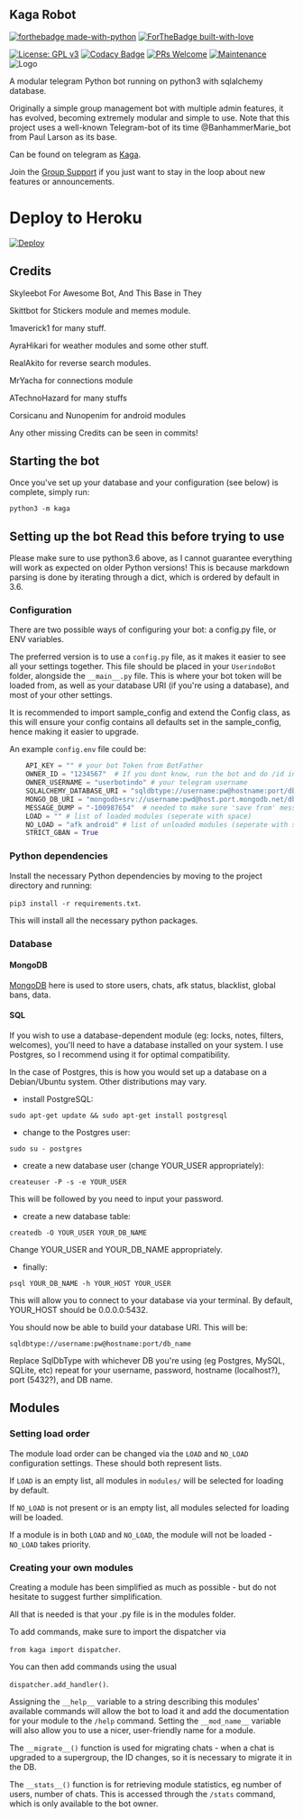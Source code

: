 ## Kaga Robot

[![forthebadge made-with-python](http://ForTheBadge.com/images/badges/made-with-python.svg)](https://www.python.org/)
[![ForTheBadge built-with-love](http://ForTheBadge.com/images/badges/built-with-love.svg)](https://github.com/HayakaRyu/)

[![License: GPL v3](https://img.shields.io/badge/License-GPLv3-blue.svg)](https://www.gnu.org/licenses/gpl-3.0)
[![Codacy Badge](https://app.codacy.com/project/badge/Grade/8bfae649db3742a883e0ac1008755db3)](https://www.codacy.com/gh/HayakaRyu/KagaRobot/dashboard?utm_source=github.com&utm_medium=referral&utm_content=HayakaRyu/KagaRobot&utm_campaign=Badge_Grade)
[![PRs Welcome](https://img.shields.io/badge/PRs-welcome-brightgreen.svg?style=flat-square)](https://github.com/HayakaRyu/KagaRobot/pulls)
[![Maintenance](https://img.shields.io/badge/Maintained%3F-yes-green.svg)](https://github.com/HayakaRyu/KagaRobot/graphs/commit-activity)
![Logo](https://telegra.ph/file/6cb06b87a648599b081d3.png)

A modular telegram Python bot running on python3 with sqlalchemy database.

Originally a simple group management bot with multiple admin features, it has evolved, becoming extremely modular and
simple to use. Note that this project uses a well-known Telegram-bot of its time @BanhammerMarie_bot from Paul Larson as its base.

Can be found on telegram as [Kaga](https://t.me/KagaRobot).

Join the [Group Support](https://t.me/ZeroBotSupport) if you just want to stay in the loop about new features or announcements.

# Deploy to Heroku
[![Deploy](https://www.herokucdn.com/deploy/button.svg)](https://heroku.com/deploy)

## Credits

Skyleebot For Awesome Bot, And This Base in They

Skittbot for Stickers module and memes module.

1maverick1 for many stuff.

AyraHikari for weather modules and some other stuff.

RealAkito for reverse search modules.

MrYacha for connections module

ATechnoHazard for many stuffs

Corsicanu and Nunopenim for android modules

Any other missing Credits can be seen in commits!

## Starting the bot

Once you've set up your database and your configuration (see below) is complete, simply run:

`python3 -m kaga`

## Setting up the bot Read this before trying to use

Please make sure to use python3.6 above, as I cannot guarantee everything will work as expected on older Python versions!
This is because markdown parsing is done by iterating through a dict, which is ordered by default in 3.6.

### Configuration

There are two possible ways of configuring your bot: a config.py file, or ENV variables.

The preferred version is to use a `config.py` file, as it makes it easier to see all your settings together.
This file should be placed in your `UserindoBot` folder, alongside the `__main__.py` file.
This is where your bot token will be loaded from, as well as your database URI (if you're using a database), and most of
your other settings.

It is recommended to import sample_config and extend the Config class, as this will ensure your config contains all
defaults set in the sample_config, hence making it easier to upgrade.

An example `config.env` file could be:

```python
    API_KEY = "" # your bot Token from BotFather
    OWNER_ID = "1234567"  # If you dont know, run the bot and do /id in your private chat with it
    OWNER_USERNAME = "userbotindo" # your telegram username
    SQLALCHEMY_DATABASE_URI = "sqldbtype://username:pw@hostname:port/db_name"
    MONGO_DB_URI = "mongodb+srv://username:pwd@host.port.mongodb.net/db_name"
    MESSAGE_DUMP = "-100987654"  # needed to make sure 'save from' messages persist
    LOAD = "" # list of loaded modules (seperate with space)
    NO_LOAD = "afk android" # list of unloaded modules (seperate with space)
    STRICT_GBAN = True
```

### Python dependencies

Install the necessary Python dependencies by moving to the project directory and running:

`pip3 install -r requirements.txt`.

This will install all the necessary python packages.

### Database

#### MongoDB

[MongoDB](https://cloud.mongodb.com/) here is used to store users, chats, afk status, blacklist, global bans, data.

#### SQL

If you wish to use a database-dependent module (eg: locks, notes, filters, welcomes),
you'll need to have a database installed on your system. I use Postgres, so I recommend using it for optimal compatibility.

In the case of Postgres, this is how you would set up a database on a Debian/Ubuntu system. Other distributions may vary.

- install PostgreSQL:

`sudo apt-get update && sudo apt-get install postgresql`

- change to the Postgres user:

`sudo su - postgres`

- create a new database user (change YOUR_USER appropriately):

`createuser -P -s -e YOUR_USER`

This will be followed by you need to input your password.

- create a new database table:

`createdb -O YOUR_USER YOUR_DB_NAME`

Change YOUR_USER and YOUR_DB_NAME appropriately.

- finally:

`psql YOUR_DB_NAME -h YOUR_HOST YOUR_USER`

This will allow you to connect to your database via your terminal.
By default, YOUR_HOST should be 0.0.0.0:5432.

You should now be able to build your database URI. This will be:

`sqldbtype://username:pw@hostname:port/db_name`

Replace SqlDbType with whichever DB you're using (eg Postgres, MySQL, SQLite, etc)
repeat for your username, password, hostname (localhost?), port (5432?), and DB name.

## Modules

### Setting load order

The module load order can be changed via the `LOAD` and `NO_LOAD` configuration settings.
These should both represent lists.

If `LOAD` is an empty list, all modules in `modules/` will be selected for loading by default.

If `NO_LOAD` is not present or is an empty list, all modules selected for loading will be loaded.

If a module is in both `LOAD` and `NO_LOAD`, the module will not be loaded - `NO_LOAD` takes priority.

### Creating your own modules

Creating a module has been simplified as much as possible - but do not hesitate to suggest further simplification.

All that is needed is that your .py file is in the modules folder.

To add commands, make sure to import the dispatcher via

`from kaga import dispatcher`.

You can then add commands using the usual

`dispatcher.add_handler()`.

Assigning the `__help__` variable to a string describing this modules' available
commands will allow the bot to load it and add the documentation for
your module to the `/help` command. Setting the `__mod_name__` variable will also allow you to use a nicer,
user-friendly name for a module.

The `__migrate__()` function is used for migrating chats - when a chat is upgraded to a supergroup, the ID changes, so
it is necessary to migrate it in the DB.

The `__stats__()` function is for retrieving module statistics, eg number of users, number of chats. This is accessed
through the `/stats` command, which is only available to the bot owner.
